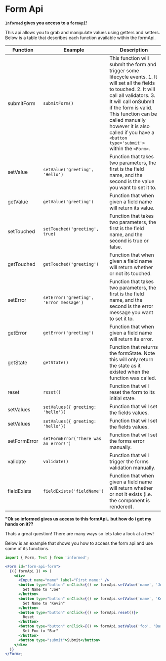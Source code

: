# Form Api

**`Informed` gives you access to a `formApi`!**

This api allows you to grab and manipulate values using getters and setters. Below is a table that describes each function available within the formApi.

| Function     | Example                                 | Description                                                                                                                                                                                                                                                                                                               |
| ------------ | --------------------------------------- | ------------------------------------------------------------------------------------------------------------------------------------------------------------------------------------------------------------------------------------------------------------------------------------------------------------------------- |
| submitForm   | `submitForm()`                          | This function will submit the form and trigger some lifecycle events. 1. It will set all the fields to touched. 2. It will call all validators. 3. It will call onSubmit if the form is valid. This function can be called manually however it is also called if you have a `<button type='submit'>` within the `<Form>`. |
| setValue     | `setValue('greeting', 'Hello')`         | Function that takes two parameters, the first is the field name, and the second is the value you want to set it to.                                                                                                                                                                                                       |
| getValue     | `getValue('greeting')`                  | Function that when given a field name will return its value.                                                                                                                                                                                                                                                              |
| setTouched   | `setTouched('greeting', true)`          | Function that takes two parameters, the first is the field name, and the second is true or false.                                                                                                                                                                                                                         |
| getTouched   | `getTouched('greeting')`                | Function that when given a field name will return whether or not its touched.                                                                                                                                                                                                                                             |
| setError     | `setError('greeting', 'Error message')` | Function that takes two parameters, the first is the field name, and the second is the error message you want to set it to.                                                                                                                                                                                               |
| getError     | `getError('greeting')`                  | Function that when given a field name will return its error.                                                                                                                                                                                                                                                              |
| getState     | `getState()`                            | Function that returns the formState. Note this will only return the state as it existed when the function was called.                                                                                                                                                                                                     |
| reset        | `reset()`                               | Function that will reset the form to its initial state.                                                                                                                                                                                                                                                                   |
| setValues    | `setValues({ greeting: 'hello'})`       | Function that will set the fields values.                                                                                                                                                                                                                                                                                 |
| setValues    | `setValues({ greeting: 'hello'})`       | Function that will set the fields values.                                                                                                                                                                                                                                                                                 |
| setFormError | `setFormError('There was an error!')`   | Function that will set the forms error manually.                                                                                                                                                                                                                                                                          |
| validate     | `validate()`                            | Function that will trigger the forms validation manually.                                                                                                                                                                                                                                                                 |
| fieldExists  | `fieldExists('fieldName')`              | Function that when given a field name will return whether or not it exists (i.e. the component is rendered).                                                                                                                                                                                                                                                                 |

**"Ok so informed gives us access to this formApi.. but how do i get my hands
on it??**

Thats a great question! There are many ways so lets take a look at a few!

Below is an example that shows you how to access the form api and use some of
its functions.

<!-- STORY -->

```jsx
import { Form, Text } from 'informed';

<Form id="form-api-form">
  {({ formApi }) => (
    <div>
      <Input name="name" label="First name:" />
      <button type="button" onClick={() => formApi.setValue('name', 'Joe')}>
        Set Name to "Joe"
      </button>
      <button type="button" onClick={() => formApi.setValue('name', 'Kevin')}>
        Set Name to "Kevin"
      </button>
      <button type="button" onClick={() => formApi.reset()}>
        Reset
      </button>
      <button type="button" onClick={() => formApi.setValue('foo', 'Bar')}>
        Set Foo to "Bar"
      </button>
      <button type="submit">Submit</button>
    </div>
  )}
</Form>;
```

<br/>

